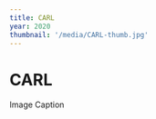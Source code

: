 ```yaml
---
title: CARL
year: 2020
thumbnail: '/media/CARL-thumb.jpg'
---
```


# CARL

<media-image src="/media/CARL-thumb.jpg">
  Image Caption
</media-image>
